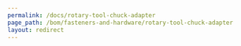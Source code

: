 ```yaml
---
permalink: /docs/rotary-tool-chuck-adapter
page_path: /bom/fasteners-and-hardware/rotary-tool-chuck-adapter
layout: redirect
---
```


